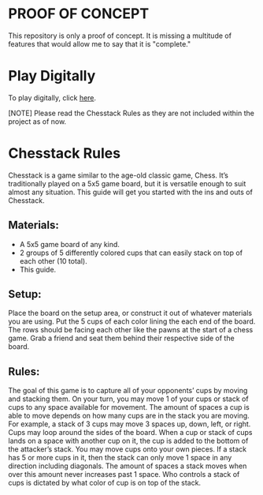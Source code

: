 # PROOF OF CONCEPT
This repository is only a proof of concept. It is missing a multitude of features that would allow me to say that it is "complete."

# Play Digitally
To play digitally, click <a href="https://salamandeenie.github.io/POC__Chesstack/Project%20Stackers/Index.html">here</a>.

[NOTE] Please read the Chesstack Rules as they are not included within the project as of now. 

# Chesstack Rules

Chesstack is a game similar to the age-old classic game, Chess. It’s traditionally played on a 5x5 game board, but it is versatile enough to suit almost any situation. This guide will get you started with the ins and outs of Chesstack.

## Materials:
- A 5x5 game board of any kind.
- 2 groups of 5 differently colored cups that can easily stack on top of each other (10 total).
- This guide.

## Setup:
Place the board on the setup area, or construct it out of whatever materials you are using.
Put  the 5 cups of each color lining the each end of the board. The rows should be facing each other like the pawns at the start of a chess game.
Grab a friend and seat them behind their respective side of the board.

## Rules:
The goal of this game is to capture all of your opponents’ cups by moving and stacking them.
On your turn, you may move 1 of your cups or stack of cups to any space available for movement. The amount of spaces a cup is able to move depends on how many cups are in the stack you are moving. For example, a stack of 3 cups may move 3 spaces up, down, left, or right. Cups may loop around the sides of the board.
When a cup or stack of cups lands on a space with another cup on it, the cup is added to the bottom of the attacker’s stack. You may move cups onto your own pieces.
If a stack has 5 or more cups in it, then the stack can only move 1 space in any direction including diagonals. The amount of spaces a stack moves when over this amount never increases past 1 space.
Who controls a stack of cups is dictated by what color of cup is on top of the stack.



